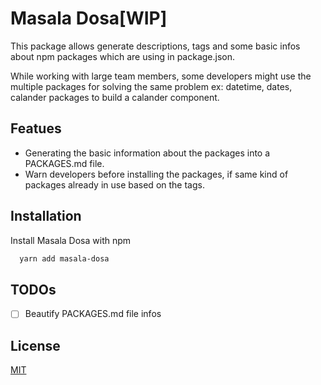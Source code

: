 # Masala Dosa[WIP]

This package allows generate descriptions, tags and some basic infos about npm packages which are using in package.json.

While working with large team members, some developers might use the multiple packages for solving the same problem ex: datetime, dates, calander packages to build a calander component.


## Featues
- Generating the basic information about the packages into a PACKAGES.md file.
- Warn developers before installing the packages, if same kind of packages already in use based on the tags.


## Installation

Install Masala Dosa with npm

```bash
  yarn add masala-dosa
```

## TODOs
- [ ] Beautify PACKAGES.md file infos


## License

[MIT](https://github.com/avinashdvv/masala-dosa/blob/master/LICENSE.md)
